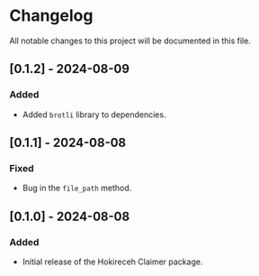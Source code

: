 # Changelog

All notable changes to this project will be documented in this file.

## [0.1.2] - 2024-08-09

### Added

- Added `brotli` library to dependencies.

## [0.1.1] - 2024-08-08

### Fixed

- Bug in the `file_path` method.

## [0.1.0] - 2024-08-08

### Added

- Initial release of the Hokireceh Claimer package.
